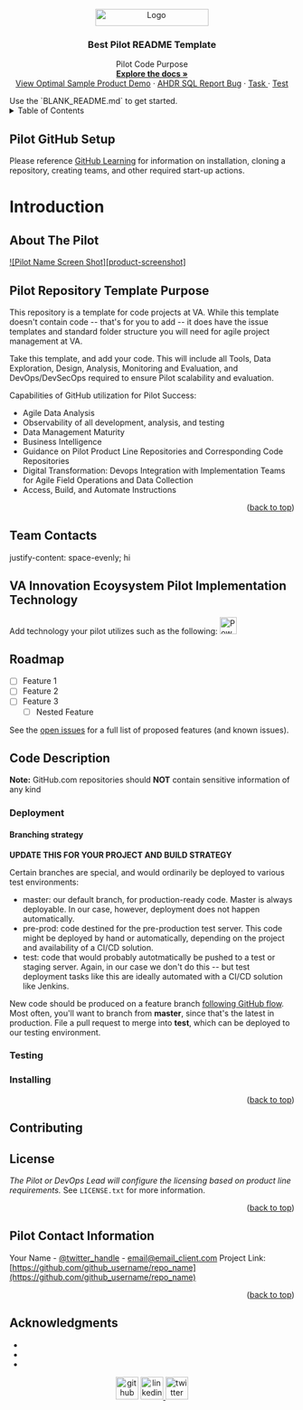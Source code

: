 <!-- PROJECT SHIELDS -->
<!--
*** I'm using markdown "reference style" links for readability.
*** Reference links are enclosed in brackets [ ] instead of parentheses ( ).
*** See the bottom of this document for the declaration of the reference variables
*** for contributors-url, forks-url, etc. This is an optional, concise syntax you may use.
*** https://www.markdownguide.org/basic-syntax/#reference-style-links
-->
<!--
[![Contributors][contributors-shield]][contributors-url]
[![Forks][forks-shield]][forks-url]
[![Stargazers][stars-shield]][stars-url]
[![Issues][issues-shield]][issues-url]
<!--
<!-- Pilot LOGO -->
<br />
<div align="center">
  <a href="https://github.com/VA-CCPI/Pilot_Template/blob/main/.images/CCPI.PNG">
    <img src="https://github.com/VA-CCPI/Pilot_Template/blob/main/.images/CCPI.PNG" alt="Logo" width="200" height="30">
  </a>

  <h3 align="center">Best Pilot README Template</h3>

  <p align="center">
    Pilot Code Purpose
    <br />
    <a href="https://github.com/VA-CCPI/Pilot_Template"><strong>Explore the docs »</strong></a>
    <br />
    <a href="https://github.com/department-of-veterans-affairs/demo-product">View Optimal Sample Product Demo</a>
    ·
    <a href="https://github.com/VA-CCPI/Pilot_Template/Code/README.md"> AHDR SQL </a>
    <a href="https://github.com/VA-CCPI/Pilot_Template/.github/ISSUE_TEMPLATE/bug_report.md">Report Bug</a>
    ·
    <a href="https://github.com/VA-CCPI/Pilot_Template/.github/ISSUE_TEMPLATE/task.md"> Task </a>
    ·
    <a href="https://github.com/VA-CCPI/Pilot_Template/.github/ISSUE_TEMPLATE/test.md"> Test </a>
    
  </p>
</div>
Use the `BLANK_README.md` to get started.

<!-- TABLE OF CONTENTS -->
<details>
  <summary>Table of Contents</summary>
  <ol>
    <li>
      <a href="#getting-started">Getting Started</a>
      <ul><li>
      <a  href="#About-the-Pilot">About The Pilot</a>
      <ul><li>
      <a href="#Team-Contacts">Team Contacts</a>
        <li><a href="#VA-Innovatio-Ecoysystem-Pilot-Implementation-Technology">VA Innovation Ecoysystem Pilot Implementation Technology</a></li>
      </ul>
    </li>
    <li><a href="#usage">Usage</a></li>
    <li><a href="#roadmap">Roadmap</a></li>
    <li><a href="#contributing">Contributing</a></li>
    <li><a href="#license">License</a></li>
    <li><a href="#contact">Contact</a></li>
    <li><a href="#acknowledgments">Acknowledgments</a></li>
  </ol>
</details>

## Pilot GitHub Setup
Please reference [GitHub Learning](https://github.com/VA-CCPI/Pilot_Template/zLearning/GitHub/README.md)  for information on installation, cloning a repository, creating teams, and other required start-up actions.

<!-- PILOT DESCRIPTION -->
# Introduction
## About The Pilot
[![Pilot Name Screen Shot][product-screenshot]](https://www.innovation.va.gov/careandpayment/home.html)
## Pilot Repository Template Purpose
This repository is a template for code projects at VA.
While this template doesn't contain code -- that's for you to add -- it does have the issue templates and standard folder 
structure you will need for agile project management at VA.

Take this template, and add your code. This will include all Tools, Data Exploration, Design, Analysis, Monitoring and Evaluation, and 
DevOps/DevSecOps required to ensure Pilot scalability and evaluation.

Capabilities of GitHub utilization for Pilot Success:
- Agile Data Analysis
- Observability of all development, analysis, and testing
- Data Management Maturity
- Business Intelligence
- Guidance on Pilot Product Line Repositories and Corresponding Code Repositories
- Digital Transformation: Devops Integration with Implementation Teams for Agile Field Operations and Data Collection
- Access, Build, and Automate Instructions

<p align="right">(<a href="#readme-top">back to top</a>)</p>

<!-- TEAM CONTACTS -->
## Team Contacts
justify-content: space-evenly; hi

## VA Innovation Ecoysystem Pilot Implementation Technology
Add technology your pilot utilizes such as the following:
 <a href="https://community.max.gov/x/P_p9i"> <img src='https://cdn.jsdelivr.net/npm/simple-icons@3.0.1/icons/powerbi.svg' alt='PowerBI' height='30' ></a>  

<!-- GETTING STARTED -->

<!-- ROADMAP -->
## Roadmap
- [ ] Feature 1
- [ ] Feature 2
- [ ] Feature 3
    - [ ] Nested Feature

See the [open issues](https://github.com/VA-CCPI/Pilot_Template/.github/issues) for a full list of proposed features (and known issues).

## Code Description
**Note:** GitHub.com repositories should **NOT** contain sensitive information of any kind
### Deployment

#### Branching strategy

**UPDATE THIS FOR YOUR PROJECT AND BUILD STRATEGY**

Certain branches are special, and would ordinarily be deployed to various test environments:

- master: our default branch, for production-ready code. Master is always deployable. In our case, however, deployment does not happen automatically.
- pre-prod: code destined for the pre-production test server. This code might be deployed by hand or automatically, depending on the project and availability of a CI/CD solution.
- test: code that would probably autotmatically be pushed to a test or staging server. Again, in our case we don't do this -- but test deployment tasks like this are ideally automated with a CI/CD solution like Jenkins.

New code should be produced on a feature branch [following GitHub flow](https://guides.github.com/introduction/flow/). Most often, you'll want to branch from **master**, since that's the latest in production. File a pull request to merge into **test**, which can be deployed to our testing environment.



### Testing



### Installing
<p align="right">(<a href="#readme-top">back to top</a>)</p>

<!-- CONTRIBUTING -->
## Contributing

<!-- LICENSE -->
## License
*The Pilot or DevOps Lead will configure the licensing based on product line requirements.*
 See `LICENSE.txt` for more information.
<p align="right">(<a href="#readme-top">back to top</a>)</p>

<!-- CONTACT -->
## Pilot Contact Information
Your Name - [@twitter_handle](https://twitter.com/twitter_handle) - email@email_client.com
Project Link: [https://github.com/github_username/repo_name](https://github.com/github_username/repo_name)
<p align="right">(<a href="#readme-top">back to top</a>)</p>


<!-- ACKNOWLEDGMENTS -->
## Acknowledgments
* []()
* []()
* []()


<div align="center">
  <a href="https://github.com/VA-CCPI/Pilot_Template"> <img src='https://cdn.jsdelivr.net/npm/simple-icons@3.0.1/icons/github.svg' alt='github' height='40' ></a>  
  <a href="https://www.facebook.com/hashtag/vetsmile/"><img src='https://cdn.jsdelivr.net/npm/simple-icons@3.13.0/icons/facebook.svg' alt='linkedin' height='40'> </a> 
  <a href="https://twitter.com/ADANews/status/1553119573976797187"><img src='https://cdn.jsdelivr.net/npm/simple-icons@3.0.1/icons/twitter.svg' alt='twitter' height='40'></a>
</div>

